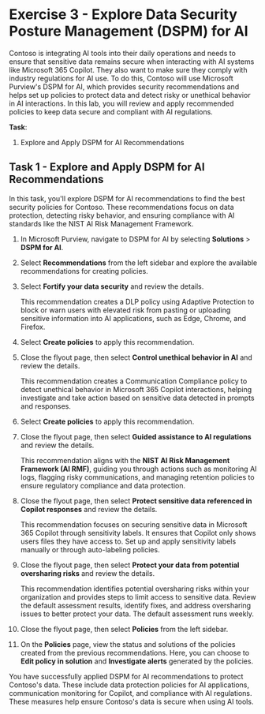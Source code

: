 # Exercise 3 - Explore Data Security Posture Management (DSPM) for AI

Contoso is integrating AI tools into their daily operations and needs to ensure that sensitive data remains secure when interacting with AI systems like Microsoft 365 Copilot. They also want to make sure they comply with industry regulations for AI use. To do this, Contoso will use Microsoft Purview's DSPM for AI, which provides security recommendations and helps set up policies to protect data and detect risky or unethical behavior in AI interactions. In this lab, you will review and apply recommended policies to keep data secure and compliant with AI regulations.

**Task**:

1. Explore and Apply DSPM for AI Recommendations

## Task 1 - Explore and Apply DSPM for AI Recommendations

In this task, you'll explore DSPM for AI recommendations to find the best security policies for Contoso. These recommendations focus on data protection, detecting risky behavior, and ensuring compliance with AI standards like the NIST AI Risk Management Framework.

1. In Microsoft Purview, navigate to DSPM for AI by selecting **Solutions** > **DSPM for AI**.

1. Select **Recommendations** from the left sidebar and explore the available recommendations for creating policies.

1. Select **Fortify your data security** and review the details.

   This recommendation creates a DLP policy using Adaptive Protection to block or warn users with elevated risk from pasting or uploading sensitive information into AI applications, such as Edge, Chrome, and Firefox.

1. Select **Create policies** to apply this recommendation.

1. Close the flyout page, then select **Control unethical behavior in AI** and review the details.

   This recommendation creates a Communication Compliance policy to detect unethical behavior in Microsoft 365 Copilot interactions, helping investigate and take action based on sensitive data detected in prompts and responses.

1. Select **Create policies** to apply this recommendation.

1. Close the flyout page, then select **Guided assistance to AI regulations** and review the details.

   This recommendation aligns with the **NIST AI Risk Management Framework (AI RMF)**, guiding you through actions such as monitoring AI logs, flagging risky communications, and managing retention policies to ensure regulatory compliance and data protection.

1. Close the flyout page, then select **Protect sensitive data referenced in Copilot responses** and review the details.

   This recommendation focuses on securing sensitive data in Microsoft 365 Copilot through sensitivity labels. It ensures that Copilot only shows users files they have access to. Set up and apply sensitivity labels manually or through auto-labeling policies.

1. Close the flyout page, then select **Protect your data from potential oversharing risks** and review the details.

   This recommendation identifies potential oversharing risks within your organization and provides steps to limit access to sensitive data. Review the default assessment results, identify fixes, and address oversharing issues to better protect your data. The default assessment runs weekly.

1. Close the flyout page, then select **Policies** from the left sidebar.

1. On the **Policies** page, view the status and solutions of the policies created from the previous recommendations. Here, you can choose to **Edit policy in solution** and **Investigate alerts** generated by the policies.

You have successfully applied DSPM for AI recommendations to protect Contoso's data. These include data protection policies for AI applications, communication monitoring for Copilot, and compliance with AI regulations. These measures help ensure Contoso's data is secure when using AI tools.
